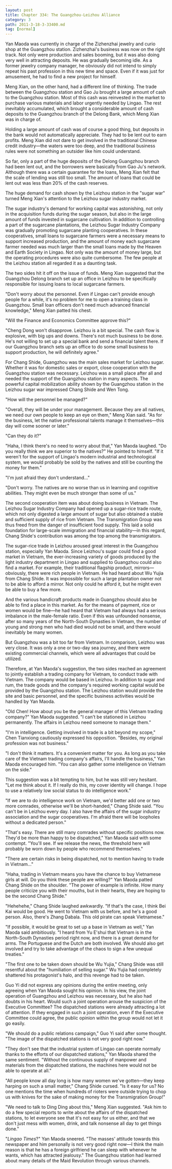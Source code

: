 ```yaml
---
layout: post
title: Chapter 334: The Guangzhou-Leizhou Alliance
category: 3
path: 2011-3-18-3-33400.md
tag: [normal]
---
```


Yan Maoda was currently in charge of the Zizhenzhai jewelry and curio shop at the Guangzhou station. Zizhenzhai's business was now on the right track. Not only were production and sales booming, but it was also doing very well in attracting deposits. He was gradually becoming idle. As a former jewelry company manager, he obviously did not intend to simply repeat his past profession in this new time and space. Even if it was just for amusement, he had to find a new project for himself.

Meng Xian, on the other hand, had a different line of thinking. The trade between the Guangzhou station and Gao Ju brought a large amount of cash to the Guangzhou station. Most of this cash was reinvested in the market to purchase various materials and labor urgently needed by Lingao. The rest inevitably accumulated, which brought a considerable amount of cash deposits to the Guangzhou branch of the Delong Bank, which Meng Xian was in charge of.

Holding a large amount of cash was of course a good thing, but deposits in the bank would not automatically appreciate. They had to be lent out to earn profits. Meng Xian did not dare to get involved in the traditional Chinese credit industry—the waters were too deep, and the traditional business rules were not something an outsider like him could understand.

So far, only a part of the huge deposits of the Delong Guangzhou branch had been lent out, and the borrowers were basically from Gao Ju's network. Although there was a certain guarantee for the loans, Meng Xian felt that the scale of lending was still too small. The amount of loans that could be lent out was less than 20% of the cash reserves.

The huge demand for cash shown by the Leizhou station in the "sugar war" turned Meng Xian's attention to the Leizhou sugar industry market.

The sugar industry's demand for working capital was astonishing, not only in the acquisition funds during the sugar season, but also in the large amount of funds invested in sugarcane cultivation. In addition to controlling a part of the sugarcane plantations, the Leizhou Sugar Industry Company was gradually promoting sugarcane planting cooperatives. In these cooperatives, small loans to sugarcane farmers were a necessary means to support increased production, and the amount of money each sugarcane farmer needed was much larger than the small loans made by the Heaven and Earth Society in Lingao. Not only was the amount of money large, but the operating procedures were also quite cumbersome. The few people at the Leizhou station all regarded it as a daunting task.

The two sides hit it off on the issue of funds. Meng Xian suggested that the Guangzhou Delong branch set up an office in Leizhou to be specifically responsible for issuing loans to local sugarcane farmers.

"Don't worry about the personnel. Even if Lingao can't provide enough people for a while, it's no problem for me to open a training class in Guangzhou. Small loan officers don't need much advanced financial knowledge," Meng Xian patted his chest.

"Will the Finance and Economics Committee approve this?"

"Cheng Dong won't disapprove. Leizhou is a bit special. The cash flow is explosive, with big ups and downs. There's not much business to be done. He's not willing to set up a special bank and send a financial talent there. If our Guangzhou branch sets up an office to do some small business to support production, he will definitely agree."

For Chang Shide, Guangzhou was the main sales market for Leizhou sugar. Whether it was for domestic sales or export, close cooperation with the Guangzhou station was necessary. Leizhou was a small place after all and needed the support of the Guangzhou station in many aspects. The powerful capital mobilization ability shown by the Guangzhou station in the Leizhou sugar war impressed Chang Shide and Wen Tong.

"How will the personnel be managed?"

"Overall, they will be under your management. Because they are all natives, we need our own people to keep an eye on them," Meng Xian said. "As for the business, let the native professional talents manage it themselves—this day will come sooner or later."

"Can they do it?"

"Haha, I think there's no need to worry about that," Yan Maoda laughed. "Do you really think we are superior to the natives?" He pointed to himself. "If it weren't for the support of Lingao's modern industrial and technological system, we would probably be sold by the natives and still be counting the money for them."

"I'm just afraid they don't understand..."

"Don't worry. The natives are no worse than us in learning and cognitive abilities. They might even be much stronger than some of us."

The second cooperation item was about doing business in Vietnam. The Leizhou Sugar Industry Company had opened up a sugar-rice trade route, which not only digested a large amount of sugar but also obtained a stable and sufficient supply of rice from Vietnam. The Transmigration Group was thus freed from the danger of insufficient food supply. This laid a solid foundation for large-scale immigration and financial stability—in this regard, Chang Shide's contribution was among the top among the transmigrators.

The sugar-rice trade in Leizhou aroused great interest in the Guangzhou station, especially Yan Maoda. Since Leizhou's sugar could find a good market in Vietnam, the ever-increasing variety of goods produced by the light industry department in Lingao and supplied to Guangzhou could also find a market. For example, their traditional flagship product, mirrors—obviously, there were rich people in Vietnam. He had heard about Wu Yujia from Chang Shide. It was impossible for such a large plantation owner not to be able to afford a mirror. Not only could he afford it, but he might even be able to buy a few more.

And the various handicraft products made in Guangzhou should also be able to find a place in this market. As for the means of payment, rice or women would be fine—he had heard that Vietnam had always had a serious imbalance in the male-female ratio. Even if this was unfounded nonsense, after so many years of the North-South Dynasties in Vietnam, the number of young and strong men who had died would not be small, and there would inevitably be many women.

But Guangzhou was a bit too far from Vietnam. In comparison, Leizhou was very close. It was only a one or two-day sea journey, and there were existing commercial channels, which were all advantages that could be utilized.

Therefore, at Yan Maoda's suggestion, the two sides reached an agreement to jointly establish a trading company for Vietnam, to conduct trade with Vietnam. The company would be based in Leizhou. In addition to sugar and rum, the trade goods and the company's required working capital would be provided by the Guangzhou station. The Leizhou station would provide the site and basic personnel, and the specific business activities would be handled by Yan Maoda.

"Old Chen! How about you be the general manager of this Vietnam trading company?" Yan Maoda suggested. "I can't be stationed in Leizhou permanently. The affairs in Leizhou need someone to manage them."

"I'm in intelligence. Getting involved in trade is a bit beyond my scope," Chen Tianxiong cautiously expressed his opposition. "Besides, my original profession was not business."

"I don't think it matters. It's a convenient matter for you. As long as you take care of the Vietnam trading company's affairs, I'll handle the business," Yan Maoda encouraged him. "You can also gather some intelligence on Vietnam on the side."

This suggestion was a bit tempting to him, but he was still very hesitant. "Let me think about it. If I really do this, my cover identity will change. I hope to use a relatively low social status to do intelligence work."

"If we are to do intelligence work on Vietnam, we'd better add one or two more comrades, otherwise we'll be short-handed," Chang Shide said. "You can't be in Leizhou every day. I also have the affairs of the sugar industry association and the sugar cooperatives. I'm afraid there will be loopholes without a dedicated person."

"That's easy. There are still many comrades without specific positions now. They'd be more than happy to be dispatched," Yan Maoda said with some contempt. "You'll see. If we release the news, the threshold here will probably be worn down by people who recommend themselves."

"There are certain risks in being dispatched, not to mention having to trade in Vietnam..."

"Haha, trading in Vietnam means you have the chance to buy Vietnamese girls at will. Do you think these people are willing?" Yan Maoda patted Chang Shide on the shoulder. "The power of example is infinite. How many people criticize you with their mouths, but in their hearts, they are hoping to be the second Chang Shide."

"Hehehehe," Chang Shide laughed awkwardly. "If that's the case, I think Bei Kai would be good. He went to Vietnam with us before, and he's a good person. Also, there's Zhang Dabala. This old pirate can speak Vietnamese."

"If possible, it would be great to set up a base in Vietnam as well," Yan Maoda said ambitiously. "I heard from Yu E'shui that Vietnam is in the North-South Dynasties period right now, and there is a great demand for arms. The Portuguese and the Dutch are both involved. We should also get involved and try to take advantage of the chaos to sign a few unequal treaties."

"The first one to be taken down should be Wu Yujia," Chang Shide was still resentful about the "humiliation of selling sugar." Wu Yujia had completely shattered his protagonist's halo, and this revenge had to be taken.

Guo Yi did not express any opinions during the entire meeting, only agreeing when Yan Maoda sought his opinion. In his view, the joint operation of Guangzhou and Leizhou was necessary, but he also had doubts in his heart. Would such a joint operation arouse the suspicion of the Executive Committee? The dispatched stations were already attracting a lot of attention. If they engaged in such a joint operation, even if the Executive Committee could agree, the public opinion within the group would not let it go easily.

"We should do a public relations campaign," Guo Yi said after some thought. "The image of the dispatched stations is not very good right now."

"They don't see that the industrial system of Lingao can operate normally thanks to the efforts of our dispatched stations," Yan Maoda shared the same sentiment. "Without the continuous supply of manpower and materials from the dispatched stations, the machines here would not be able to operate at all."

"All people know all day long is how many women we've gotten—they keep harping on such a small matter," Chang Shide cursed. "Is it easy for us? No one mentions the time when hundreds of rioters were outside trying to chop us with knives for the sake of making money for the Transmigration Group!"

"We need to talk to Ding Ding about this," Meng Xian suggested. "Ask him to do a few special reports to write about the affairs of the dispatched stations, to let everyone see that it's not easy for us either, and that we don't just mess with women, drink, and talk nonsense all day to get things done."

"*Lingao Times*?" Yan Maoda sneered. "The masses' attitude towards this newspaper and him personally is not very good right now—I think the main reason is that he has a foreign girlfriend he can sleep with whenever he wants, which has attracted jealousy." The Guangzhou station had learned about many details of the Maid Revolution through various channels.